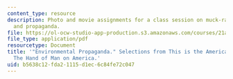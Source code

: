 ```yaml
---
content_type: resource
description: Photo and movie assignments for a class session on muck-raking, advocacy,
  and propaganda.
file: https://ol-ocw-studio-app-production.s3.amazonaws.com/courses/21a-348-photography-and-truth-spring-2008/b5638c12fda21115d1ec6c84fe72c047_MIT21A_348S08_environment.pdf
file_type: application/pdf
resourcetype: Document
title: '"Environmental Propaganda." Selections from This is the American Earth and
  The Hand of Man on America.'
uid: b5638c12-fda2-1115-d1ec-6c84fe72c047
---
```

